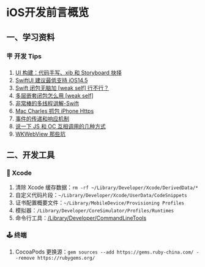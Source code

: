 # iOS开发前言概览

## 一、学习资料

### 🪧 开发 Tips

1. [UI 构建：代码手写、xib 和 Storyboard 抉择](https://onevcat.com/2013/12/code-vs-xib-vs-storyboard/)
1. [SwiftUI 建议最低支持 iOS14.5](https://www.ethanhuang13.com/p/swiftui-2-the-good-the-bad)
1. [Swift 闭包无脑加 [weak self] 行不行？](https://zhuanlan.zhihu.com/p/108710211)
1. [多层嵌套闭包怎么用 [weak self]](https://www.bilibili.com/read/cv2719977/)
1. [非常棒的多线程讲解-Swift](https://juejin.cn/post/7115968247974854687)
1. [Mac Charles 抓包 iPhone Https](https://juejin.cn/post/7186531442518655034)
1. [事件的传递和响应机制](https://www.jianshu.com/p/2e074db792ba)
1. [说一下 JS 和 OC 互相调用的几种方式](https://www.jianshu.com/p/870dba42ec15)
1. [WKWebView 那些坑](https://mp.weixin.qq.com/s/rhYKLIbXOsUJC_n6dt9UfA)

## 二、开发工具

### 🔨 Xcode

1. 清除 Xcode 缓存数据：`rm -rf ~/Library/Developer/Xcode/DerivedData/*`
1. 自定义代码片段：`~/Library/Developer/Xcode/UserData/CodeSnippets`
1. 证书配置概要文件：`~/Library/MobileDevice/Provisioning Profiles`
1. 模拟器：`/Library/Developer/CoreSimulator/Profiles/Runtimes`
1. 命令行工具：[/Library/Developer/CommandLineTools](https://discussionschinese.apple.com/thread/251037830)

### 🕹 终端

1. CocoaPods 更换源：`gem sources --add https://gems.ruby-china.com/ --remove https://rubygems.org/`